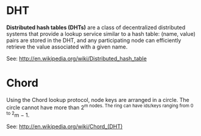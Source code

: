# DHT #

**Distributed hash tables (DHTs)** are a class of decentralized distributed systems that provide a lookup service similar to a hash table: (name, value) pairs are stored in the DHT, and any participating node can efficiently retrieve the value associated with a given name.

See:
http://en.wikipedia.org/wiki/Distributed_hash_table

# Chord #

Using the Chord lookup protocol, node keys are arranged in a circle. The circle cannot have more than 2<sup>m nodes. The ring can have ids/keys ranging from 0 to 2</sup>m − 1.

See:
http://en.wikipedia.org/wiki/Chord_(DHT)